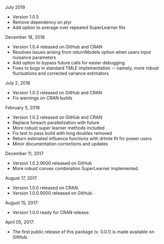 July 2019
* Version 1.0.5
* Remove dependency on plyr
* Add option to average over repeated SuperLearner fits

December 18, 2018
* Version 1.0.4 released on GitHub and CRAN
* Resolves issues arising from returnModels option when users input nuisance parameters
* Add option to bypass future calls for easier debugging
* Fixes to bugs in standard TMLE implementation -- namely, more robust fluctuations and corrected variance estimators

July 2, 2018
* Version 1.0.3 released on GitHub and CRAN
* Fix warnings on CRAN builds

February 5, 2018
* Version 1.0.2 released on GitHub and CRAN
* Replace foreach parallelization with future
* More robust super learner methods included 
* Fix test to pass build with long doubles removed
* Return estimated influence functions with drtmle fit for power users
* Minor documentation corrections and updates

December 11, 2017
* Version 1.0.2.9000 released on GitHub
* More robust convex combination SuperLearner implemented.

August 17, 2017
* Version 1.0.0 released on CRAN.
* Version 1.0.0.9000 released on GitHub.

August 15, 2017:
* Version 1.0.0 ready for CRAN release. 

April 05, 2017:
* The first public release of this package (v. 0.0.1) is made available on GitHub.